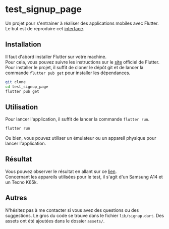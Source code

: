 # test_signup_page

Un projet pour s'entrainer à réaliser des applications mobiles avec Flutter.
Le but est de reproduire cet [interface](https://abuanwar072.github.io/Flutter-Onboarding-Animation/).

## Installation

Il faut d'abord installer Flutter sur votre machine. <br>
Pour cela, vous pouvez suivre les instructions sur le [site](https://flutter.dev/docs/get-started/install) officiel de Flutter.<br>
Pour installer le projet, il suffit de cloner le dépôt git et de lancer la commande `flutter pub get` pour installer les dépendances.

```bash
git clone
cd test_signup_page
flutter pub get
```

## Utilisation

Pour lancer l'application, il suffit de lancer la commande `flutter run`.

```bash
flutter run
```
Ou bien, vous pouvez utiliser un émulateur ou un appareil physique pour lancer l'application.

## Résultat

Vous pouvez observer le résultat en allant sur ce [lien](https://flutter-signup.dazucrisx.dev/). <br>
Concernant les appareils utilisées pour le test, il s'agit d'un Samsung A14 et un Tecno K65k.

## Autres

N'hésitez pas à me contacter si vous avez des questions ou des suggestions. Le gros du code se trouve
dans le fichier `lib/signup.dart`. Des assets ont été ajoutées dans le dossier `assets/`.
